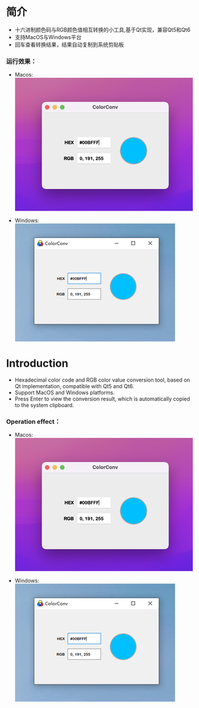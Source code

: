 # 简介
* 十六进制颜色码与RGB颜色值相互转换的小工具,基于Qt实现，兼容Qt5和Qt6
* 支持MacOS与Windows平台
* 回车查看转换结果，结果自动复制到系统剪贴板

### 运行效果：
* Macos:  
![image](https://github.com/SantaJiang/ColorConv/blob/master/image/macos.png)  

* Windows:  
![image](https://github.com/SantaJiang/ColorConv/blob/master/image/windows.png)  

# Introduction
* Hexadecimal color code and RGB color value conversion tool, based on Qt implementation, compatible with Qt5 and Qt6.
* Support MacOS and Windows platforms.
* Press Enter to view the conversion result, which is automatically copied to the system clipboard.

### Operation effect：
* Macos:  
![image](https://github.com/SantaJiang/ColorConv/blob/master/image/macos.png)  

* Windows:  
![image](https://github.com/SantaJiang/ColorConv/blob/master/image/windows.png)
